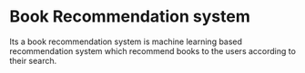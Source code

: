 # Book Recommendation system
Its a book recommendation system is machine learning based recommendation system which recommend books to the users according to their search.
